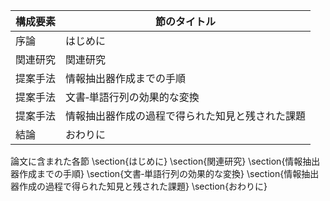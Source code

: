 構成要素 | 節のタイトル
 --- | --- 
序論 | はじめに
関連研究 | 関連研究
提案手法 | 情報抽出器作成までの手順
提案手法 | 文書‐単語行列の効果的な変換
提案手法 | 情報抽出器作成の過程で得られた知見と残された課題
結論 | おわりに

論文に含まれた各節
\section{はじめに}
\section{関連研究}
\section{情報抽出器作成までの手順}
\section{文書‐単語行列の効果的な変換}
\section{情報抽出器作成の過程で得られた知見と残された課題}
\section{おわりに}
